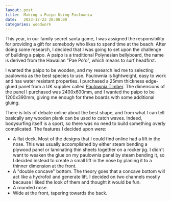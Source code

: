 ```yaml
---
layout: post
title:  Making a Paipo Using Paulownia
date:   2023-12-23 20:00:00
categories: woodwork
---
```


This year, in our family secret santa game, I was assigned the responsibility for providing a gift for somebody who likes to spend time at the beach. After doing some research, I decided that I was going to set upon the challenge of building a paipo. A paipo is a traditional Polynesian bellyboard, the name is derived from the Hawaiian "Pae Po'o", which means to surf headfirst.

I wanted the paipo to be wooden, and my research led me to selecting paulownia as the best species to use. Paulownia is lightweight, easy to work and has water resistant properties. I purchased a 25mm thickness edge-glued panel from a UK supplier called [Paulownia Timber](https://www.paulowniatimber.co.uk/paulownia-edge-glued-panels). The dimensions of the panel I purchased was 2400x600mm, and I wanted the paipo to be 1200x390mm, giving me enough for three boards with some additional gluing.

There is lots of debate online about the best shape, and from what I can tell basically any wooden plank can be used to catch waves. Indeed, bodysurfing itself is a sport, so there was no need to build something overly complicated. The features I decided upon were:

- A flat deck. Most of the designs that I could find online had a lift in the nose. This was usually accomplished by either steam bending a plywood panel or laminating thin sheets together on a rocker jig. I didn't want to weaken the glue on my paulownia panel by steam bending it, so I decided instead to create a small lift in the nose by planing it to a thinner dimension at the front.
- A "double concave" bottom. The theory goes that a concave bottom will act like a hydrofoil and generate lift. I decided on two channels mostly because I liked the look of them and thought it would be fun.
- A rounded nose.
- Wide at the front, tapering towards the back.
